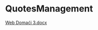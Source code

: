 # QuotesManagement
[Web Domaći 3.docx](https://github.com/iop33/QuotesManagement/files/12334437/Web.Domaci.3.docx)
